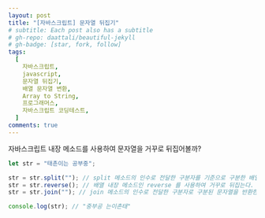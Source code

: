 ```yaml
---
layout: post
title: "[자바스크립트] 문자열 뒤집기"
# subtitle: Each post also has a subtitle
# gh-repo: daattali/beautiful-jekyll
# gh-badge: [star, fork, follow]
tags:
  [
    자바스크립트,
    javascript,
    문자열 뒤집기,
    배열 문자열 변환,
    Array to String,
    프로그래머스,
    자바스크립트 코딩테스트,
  ]
comments: true
---
```


자바스크립트 내장 메소드를 사용하여 문자열을 거꾸로 뒤집어볼까?

```javascript
let str = "태촌이는 공부중";

str = str.split(""); // split 메소드의 인수로 전달한 구분자를 기준으로 구분한 배열을 반환한다.
str = str.reverse(); // 배열 내장 메소드인 reverse 를 사용하여 거꾸로 뒤집는다.
str = str.join(""); // join 메소드의 인수로 전달한 구분자로 구분된 문자열을 반환한다.

console.log(str); // "중부공 는이촌태"
```

